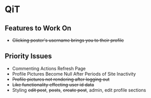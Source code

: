 # QiT

## Features to Work On
* ~~Clicking poster's username brings you to their profile~~

## Priority Issues
* Commenting Actions Refresh Page
* Profile Pictures Become Null After Periods of Site Inactivity
* ~~Profile pictures not rendering after logging out~~
* ~~Like functionality effecting user id data~~
* Styling ~~edit post~~, ~~posts~~, ~~create post~~, admin, edit profile sections

